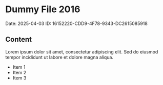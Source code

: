 # Dummy File 2016

Date: 2025-04-03
ID: 16152220-CDD9-4F78-9343-DC2615085918

## Content

Lorem ipsum dolor sit amet, consectetur adipiscing elit.
Sed do eiusmod tempor incididunt ut labore et dolore magna aliqua.

* Item 1
* Item 2
* Item 3

